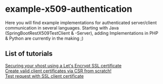 # example-x509-authentication
Here you will find example implementations for authenticated server/client communication in several languages. 
Starting with Java (SpringBootRestX509TestClient & -Server), adding Implementations in PHP & Python are currently in the making ;) 

## List of tutorials
[Securing your vhost using a Let's Encrypt SSL certificate](https://github.com/excell-mobility/example-x509-authentication/blob/master/get-free-ssl-certificate-via-lets-encrypt.md)  
[Create valid client certificates via CSR from scratch!](https://github.com/excell-mobility/example-x509-authentication/blob/master/create-csr-and-signed-certificate-files.md)  
[Test request with SSL client certificate](https://github.com/excell-mobility/example-x509-authentication/blob/master/test-request-with-ssl-client-certificate.md)
